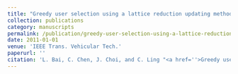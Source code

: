 ```yaml
---
title: "Greedy user selection using a lattice reduction updating method for multiuser MIMO systems"
collection: publications
category: manuscripts
permalink: /publication/greedy-user-selection-using-a-lattice-reduction-updating-method-for-multiuser-mimo-systems
date: 2011-01-01
venue: 'IEEE Trans. Vehicular Tech.'
paperurl: ''
citation: 'L. Bai, C. Chen, J. Choi, and C. Ling "<a href=''>Greedy user selection using a lattice reduction updating method for multiuser MIMO systems</a>", IEEE Trans. Vehicular Tech., vol. 60, pp. 136-147, Jan. 2011.'
---
```

